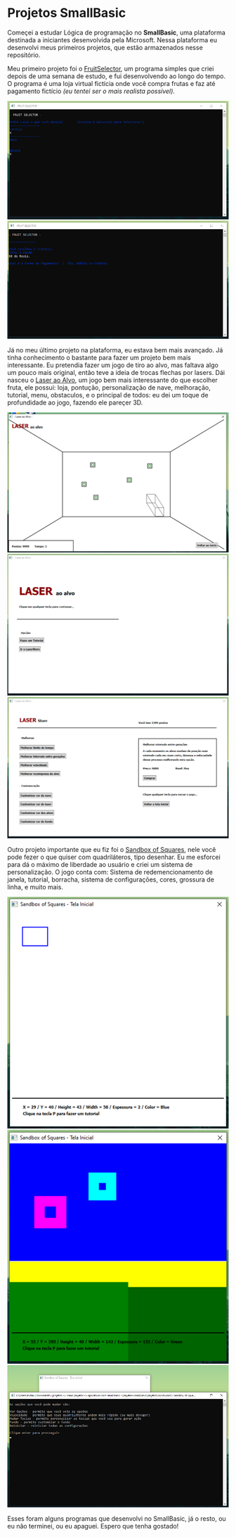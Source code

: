 # Projetos SmallBasic
Começei a estudar Lógica de programação no **SmallBasic**, uma plataforma destinada a iniciantes desenvolvida pela Microsoft. Nessa plataforma eu desenvolvi meus primeiros projetos, que estão armazenados nesse repositório.

Meu primeiro projeto foi o [FruitSelector](projetos/concluidos/-%20FRUIT%20SELECTOR%20-/), um programa simples que criei depois de uma semana de estudo, e fui desenvolvendo ao longo do tempo. O programa é uma loja virtual fictícia onde você compra frutas e faz até pagamento fictício *(eu tentei ser o mais realista possível)*.

![Captura de tela do programa](projetos/concluidos/-%20FRUIT%20SELECTOR%20-/Capturas/Imagem%20A.png)
![Outra captura de tela do programa](projetos/concluidos/-%20FRUIT%20SELECTOR%20-/Capturas/Imagem%20B.png)

Já no meu último projeto na plataforma, eu estava bem mais avançado. Já tinha conhecimento o bastante para fazer um projeto bem mais interessante. Eu pretendia fazer um jogo de tiro ao alvo, mas faltava algo um pouco mais original, então teve a ideia de trocas flechas por lasers. Dái nasceu o [Laser ao Alvo](projetos/concluidos/-%20Laser%20ao%20Alvo%20-/), um jogo bem mais interessante do que escolher fruta, ele possui: loja, pontução, personalização de nave, melhoração, tutorial, menu, obstaculos, e o principal de todos: eu dei um toque de profundidade ao jogo, fazendo ele pareçer 3D.

![Captura de tela do programa](projetos/concluidos/-%20Laser%20ao%20Alvo%20-/Capturas/Imagem%20A.png)
![Outra captura de tela do programa](projetos/concluidos/-%20Laser%20ao%20Alvo%20-/Capturas/Imagem%20B.png)
![Captura de tela do programa](projetos/concluidos/-%20Laser%20ao%20Alvo%20-/Capturas/Imagem%20C.png)

Outro projeto importante que eu fiz foi o [Sandbox of Squares](projetos/concluidos/-%20Sandbox%20of%20Squares%20-/), nele você pode fezer o que quiser com quadriláteros, tipo desenhar. Eu me esforcei para dá o máximo de liberdade ao usuário e criei um sistema de personalização. O jogo conta com: Sistema de redemencionamento de janela, tutorial, borracha, sistema de configurações, cores, grossura de linha, e muito mais.

![Essa é uma captura de tela de programa](projetos/concluidos/-%20Sandbox%20of%20Squares%20-/Capturas/Imagem%20A.png)
![Captura de tela de programa](projetos/concluidos/-%20Sandbox%20of%20Squares%20-/Capturas/Imagem%20B.png)
![Outra captura de tela de programa](projetos/concluidos/-%20Sandbox%20of%20Squares%20-/Capturas/Imagem%20C.png)

Esses foram alguns programas que desenvolvi no SmallBasic, já o resto, ou eu não terminei, ou eu apaguei. Espero que tenha gostado!